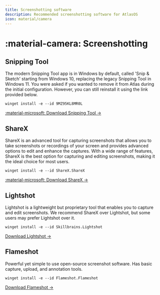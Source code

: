 ```yaml
---
title: Screenshotting software
description: Recommended screenshotting software for AtlasOS
icon: material/camera
---
```


# :material-camera: Screenshotting

## Snipping Tool

The modern Snipping Tool app is in Windows by default, called 'Snip & Sketch' starting from Windows 10, replacing the legacy Snipping Tool in Windows 11. You were asked if you wanted to remove it from Atlas during the initial configuration. However, you can still reinstall it using the link provided below.

`winget install -e --id 9MZ95KL8MR0L`

[:material-microsoft: Download Snipping Tool ->](ms-windows-store://pdp/?ProductId=9MZ95KL8MR0L)

## ShareX

ShareX is an advanced tool for capturing screenshots that allows you to take screenshots or recordings of your screen and provides advanced options to edit and enhance the captures. With a wide range of features, ShareX is the best option for capturing and editing screenshots, making it the ideal choice for most users.

`winget install -e --id ShareX.ShareX`

[:material-microsoft: Download ShareX ->](ms-windows-store://pdp/?ProductId=9NBLGGH4Z1SP)

## Lightshot

Lightshot is a lightweight but proprietary tool that enables you to capture and edit screenshots. We recommend ShareX over Lightshot, but some users may prefer Lightshot over it.

`winget install -e --id Skillbrains.Lightshot`

[Download Lightshot ->](https://app.prntscr.com/en/index.html)

## Flameshot

Powerful yet simple to use open-source screenshot software. Has basic capture, upload, and annotation tools.

`winget install -e --id Flameshot.Flameshot`

[Download Flameshot ->](https://flameshot.org/#download)